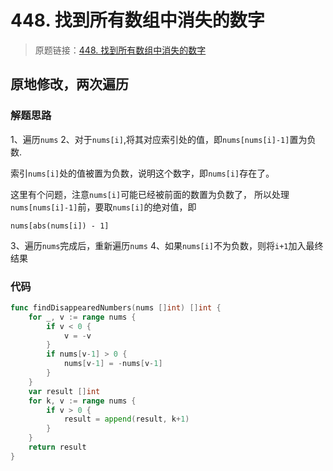 # 448. 找到所有数组中消失的数字
> 原题链接：[448. 找到所有数组中消失的数字](https://leetcode-cn.com/problems/find-all-numbers-disappeared-in-an-array/)
## 原地修改，两次遍历
### 解题思路
1、遍历``nums``
2、对于``nums[i]``,将其对应索引处的值，即``nums[nums[i]-1]``置为负数.

索引``nums[i]``处的值被置为负数，说明这个数字，即``nums[i]``存在了。

这里有个问题，注意``nums[i]``可能已经被前面的数置为负数了，
所以处理``nums[nums[i]-1]``前，要取``nums[i]``的绝对值，即
```
nums[abs(nums[i]) - 1]
```

3、遍历``nums``完成后，重新遍历``nums``
4、如果``nums[i]``不为负数，则将``i+1``加入最终结果

### 代码

```go
func findDisappearedNumbers(nums []int) []int {
	for _, v := range nums {
		if v < 0 {
			v = -v
		}
		if nums[v-1] > 0 {
			nums[v-1] = -nums[v-1]
		}
	}
	var result []int
	for k, v := range nums {
		if v > 0 {
			result = append(result, k+1)
		}
	}
	return result
}
```
